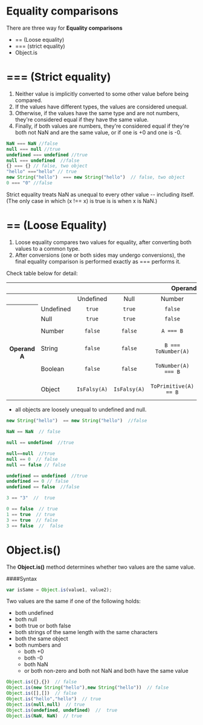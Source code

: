 Equality comparisons
====================

There are three way for **Equality comparisons**

* == (Loose equality)
* === (strict equality)
* Object.is

=== (Strict equality)
=====================

1. Neither value is implicitly converted to some other value before being compared. 
2. If the values have different types, the values are considered unequal.  
3. Otherwise, if the values have the same type and are not numbers, they're considered equal if they have the same value.  
4. Finally, if both values are numbers, they're considered equal if they're both not NaN and are the same value, or if one is +0 and one is -0.

```js
NaN === NaN //false
null === null //true
undefined === undefined //true
null === undefined  //false
{} === {} // false, two object
"hello" ==="hello" // true
new String("hello")  === new String("hello")  // false, two object
0 === "0" //false
```
Strict equality treats NaN as unequal to every other value -- including itself.  
(The only case in which (x !== x) is true is is when x is NaN.)


== (Loose Equality)
===================

1. Loose equality compares two values for equality, after converting both values to a common type.  
2. After conversions (one or both sides may undergo conversions), the final equality comparison is performed exactly as === performs it.


Check table below for detail:

<table class="standard-table">
 <thead>
  <tr>
   <th scope="row">&nbsp;</th>
   <th colspan="7" scope="col" style="text-align: center;">Operand B</th>
  </tr>
 </thead>
 <tbody>
  <tr>
   <th scope="row">&nbsp;</th>
   <td>&nbsp;</td>
   <td style="text-align: center;">Undefined</td>
   <td style="text-align: center;">Null</td>
   <td style="text-align: center;">Number</td>
   <td style="text-align: center;">String</td>
   <td style="text-align: center;">Boolean</td>
   <td style="text-align: center;">Object</td>
  </tr>
  <tr>
   <th colspan="1" rowspan="6" scope="row">Operand A</th>
   <td>Undefined</td>
   <td style="text-align: center;"><code>true</code></td>
   <td style="text-align: center;"><code>true</code></td>
   <td style="text-align: center;"><code>false</code></td>
   <td style="text-align: center;"><code>false</code></td>
   <td style="text-align: center;"><code>false</code></td>
   <td style="text-align: center;"><code>IsFalsy(B)</code></td>
  </tr>
  <tr>
   <td>Null</td>
   <td style="text-align: center;"><code>true</code></td>
   <td style="text-align: center;"><code>true</code></td>
   <td style="text-align: center;"><code>false</code></td>
   <td style="text-align: center;"><code>false</code></td>
   <td style="text-align: center;"><code>false</code></td>
   <td style="text-align: center;"><code>IsFalsy(B)</code></td>
  </tr>
  <tr>
   <td>Number</td>
   <td style="text-align: center;"><code>false</code></td>
   <td style="text-align: center;"><code>false</code></td>
   <td style="text-align: center;"><code>A === B</code></td>
   <td style="text-align: center;"><code>A === ToNumber(B)</code></td>
   <td style="text-align: center;"><code>ToNumber(B) === A</code></td>
   <td style="text-align: center;"><code>ToPrimitive(B) == A</code></td>
  </tr>
  <tr>
   <td>String</td>
   <td style="text-align: center;"><code>false</code></td>
   <td style="text-align: center;"><code>false</code></td>
   <td style="text-align: center;"><code>B === ToNumber(A)</code></td>
   <td style="text-align: center;"><code>A === B</code></td>
   <td style="text-align: center;"><code>ToNumber(A) === ToNumber(B)</code></td>
   <td style="text-align: center;"><code>ToPrimitive(B) == A</code></td>
  </tr>
  <tr>
   <td>Boolean</td>
   <td style="text-align: center;"><code>false</code></td>
   <td style="text-align: center;"><code>false</code></td>
   <td style="text-align: center;"><code>ToNumber(A) === B</code></td>
   <td style="text-align: center;"><code>ToNumber(A) === ToNumber(B)</code></td>
   <td style="text-align: center;"><code>A === B</code></td>
   <td style="text-align: center;"><code>false</code></td>
  </tr>
  <tr>
   <td>Object</td>
   <td style="text-align: center;"><code>IsFalsy(A)</code></td>
   <td style="text-align: center;"><code>IsFalsy(A)</code></td>
   <td style="text-align: center;"><code>ToPrimitive(A) == B</code></td>
   <td style="text-align: center;"><code>ToPrimitive(A) == B</code></td>
   <td style="text-align: center;"><code>false</code></td>
   <td style="text-align: center;">
    <p><code>A === B</code></p>
   </td>
  </tr>
 </tbody>
</table>


* all objects are loosely unequal to undefined and null.


```js
new String("hello")  == new String("hello")  //false

NaN == NaN  // false

null == undefined  //true

null==null  //true
null == 0  // false
null == false // false

undefined == undefined  //true
undefined == 0 // false
undefined == false  //false

3 == "3"  //  true

0 == false  // true
1 == true  // true
3 == true  // false
3 == false  //  false
```


Object.is()
===========

The **Object.is()** method determines whether two values are the same value.

####Syntax

```js
var isSame = Object.is(value1, value2);
```

Two values are the same if one of the following holds:

* both undefined
* both null
* both true or both false
* both strings of the same length with the same characters
* both the same object
* both numbers and
  * both +0
  * both -0
  * both NaN
  * or both non-zero and both not NaN and both have the same value


```js
Object.is({},{})  // false
Object.is(new String("hello"),new String("hello"))  // false
Object.is([],[])  // false
Object.is("hello","hello")  // true
Object.is(null,null)  // true
Object.is(undefined, undefined)  //  true
Object.is(NaN, NaN)  // true
